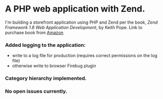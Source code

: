# A PHP web application with Zend.

I'm building a storefront application using PHP and Zend per the book, _Zend Framework 1.8 Web Application Development_, by Keith Pope. 
Link to purchase book from [Amazon](http://www.amazon.com/Zend-Framework-1-8-Application-Development/dp/1847194222/)

### Added logging to the application:
* write to a log file for production (requires correct permissions on the log file)
* otherwise write to browser Firebug plugin

### Category hierarchy implemented.

### No open issues currently.
